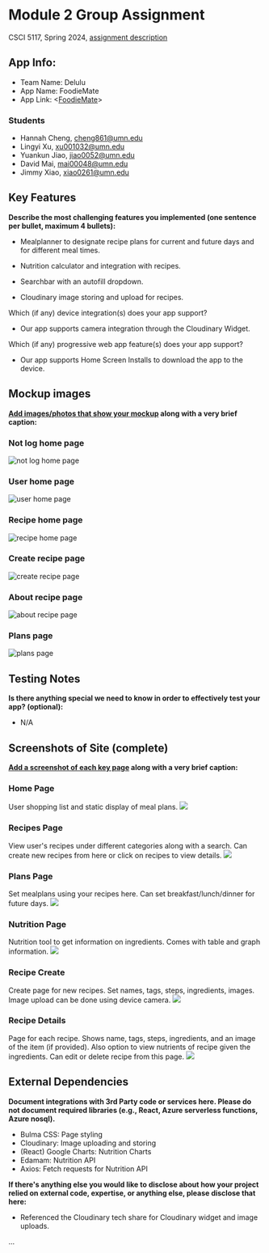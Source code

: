 # Module 2 Group Assignment

CSCI 5117, Spring 2024, [assignment description](https://canvas.umn.edu/courses/413159/pages/project-2)

## App Info:

* Team Name: Delulu
* App Name: FoodieMate
* App Link: <[FoodieMate](https://purple-coast-041010610.5.azurestaticapps.net/)>

### Students

* Hannah Cheng, cheng861@umn.edu
* Lingyi Xu, xu001032@umn.edu
* Yuankun Jiao, jiao0052@umn.edu
* David Mai, mai00048@umn.edu
* Jimmy Xiao, xiao0261@umn.edu


## Key Features

**Describe the most challenging features you implemented
(one sentence per bullet, maximum 4 bullets):**

* Mealplanner to designate recipe plans for current and future days and for different meal times.

* Nutrition calculator and integration with recipes. 

* Searchbar with an autofill dropdown.

* Cloudinary image storing and upload for recipes. 

Which (if any) device integration(s) does your app support?

* Our app supports camera integration through the Cloudinary Widget.

Which (if any) progressive web app feature(s) does your app support?

* Our app supports Home Screen Installs to download the app to the device. 



## Mockup images

**[Add images/photos that show your mockup](https://stackoverflow.com/questions/10189356/how-to-add-screenshot-to-readmes-in-github-repository) along with a very brief caption:**

### Not log home page
<!-- ![](https://media.giphy.com/media/26ufnwz3wDUli7GU0/giphy.gif) -->
![not log home page](./mockup_images/not_log_home_page.png?raw=true)

### User home page
![user home page](./mockup_images/user_home_page.png?raw=true)

### Recipe home page
![recipe home page](./mockup_images/recipe_home_page.png?raw=true)

### Create recipe page
![create recipe page](./mockup_images/create_recipe_page.png?raw=true)

### About recipe page
![about recipe page](./mockup_images/about_recipe_page.png?raw=true)

### Plans page
![plans page](./mockup_images/plans_page.png?raw=true)

## Testing Notes

**Is there anything special we need to know in order to effectively test your app? (optional):**

* N/A



## Screenshots of Site (complete)

**[Add a screenshot of each key page](https://stackoverflow.com/questions/10189356/how-to-add-screenshot-to-readmes-in-github-repository)
along with a very brief caption:**

### Home Page
User shopping list and static display of meal plans.
![](./demo_images/foodiemate_home.png)

### Recipes Page
View user's recipes under different categories along with a search. Can create new recipes from here or click on recipes to view details.
![](./demo_images/foodiemate_recipes.png)

### Plans Page
Set mealplans using your recipes here. Can set breakfast/lunch/dinner for future days.
![](./demo_images/foodiemate_plans.png)

### Nutrition Page
Nutrition tool to get information on ingredients. Comes with table and graph information.
![](./demo_images/foodiemate_nutri.png)

### Recipe Create
Create page for new recipes. Set names, tags, steps, ingredients, images. Image upload can be done using device camera.
![](./demo_images/foodiemate_create.png)

### Recipe Details
Page for each recipe. Shows name, tags, steps, ingredients, and an image of the item (if provided). Also option to view nutrients of recipe given the ingredients. Can edit or delete recipe from this page.
![](./demo_images/foodiemate_details.png)


## External Dependencies

**Document integrations with 3rd Party code or services here.
Please do not document required libraries (e.g., React, Azure serverless functions, Azure nosql).**

* Bulma CSS: Page styling
* Cloudinary: Image uploading and storing
* (React) Google Charts: Nutrition Charts
* Edamam: Nutrition API
* Axios: Fetch requests for Nutrition API

**If there's anything else you would like to disclose about how your project
relied on external code, expertise, or anything else, please disclose that
here:**

* Referenced the Cloudinary tech share for Cloudinary widget and image uploads.

...
